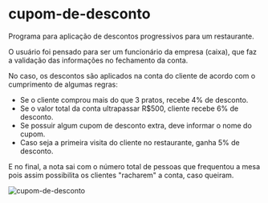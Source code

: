 # cupom-de-desconto
Programa para aplicação de descontos progressivos para um restaurante.

O usuário foi pensado para ser um funcionário da empresa (caixa), que faz a validação das informações no fechamento da conta.

No caso, os descontos são aplicados na conta do cliente de acordo com o cumprimento de algumas regras:
- Se o cliente comprou mais do que 3 pratos, recebe 4% de desconto.
- Se o valor total da conta ultrapassar R$500, cliente recebe 6% de desconto.
- Se possuir algum cupom de desconto extra, deve informar o nome do cupom.
- Caso seja a primeira visita do cliente no restaurante, ganha 5% de desconto. 


E no final, a nota sai com o número total de pessoas que frequentou a mesa pois assim possibilita os clientes "racharem" a conta, caso queiram. 

![cupom-de-desconto](https://user-images.githubusercontent.com/79977399/117214557-68a0b780-add3-11eb-827c-6a3994144455.JPG)

